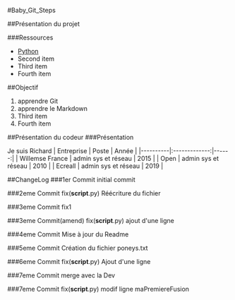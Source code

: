 #Baby_Git_Steps

##Présentation du projet

###Ressources
- [Python](https://www.python.org)
- Second item
- Third item
- Fourth item 

##Objectif
1. apprendre Git
2. apprendre le Markdown
3. Third item
4. Fourth item 

##Présentation du codeur
###Présentation

Je suis Richard
| Entreprise   |  Poste    |  Année |
|----------|:-------------:|------:|
| Willemse France |  admin sys et réseau | 2015 |
| Open |    admin sys et réseau  |   2010 |
| Ecreall |  admin sys et réseau |    2019 |

##ChangeLog
###1er Commit
initial commit

###2eme Commit
fix(__script__.py) Réécriture du fichier

###3eme Commit
fix1

###3eme Commit(amend)
fix(__script__.py) ajout d'une ligne

###4eme Commit
Mise à jour du Readme


###5eme Commit
Création du fichier poneys.txt

###6eme Commit
fix(__script__.py) Ajout d'une ligne

###7eme Commit
merge avec la Dev

###7eme Commit
fix(__script__.py) modif ligne maPremiereFusion
